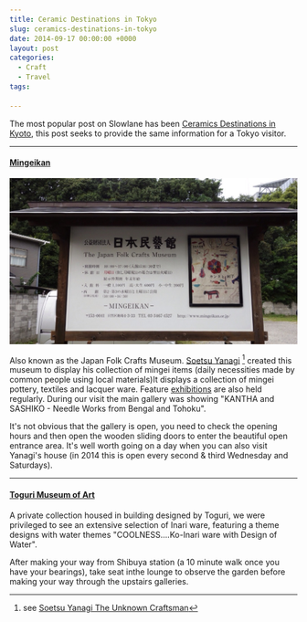 ```yaml
---
title: Ceramic Destinations in Tokyo
slug: ceramics-destinations-in-tokyo
date: 2014-09-17 00:00:00 +0000
layout: post
categories: 
  - Craft
  - Travel
tags:

---
```

The most popular post on Slowlane has been [Ceramics Destinations in Kyoto](http://www.williampickup.org/blog/ceramics-destinations-in-kyoto), this post seeks to provide the same information for a Tokyo visitor.
<!--read_more-->

***
#### [Mingeikan](http://www.mingeikan.or.jp/english/info/ "Mingeikan")
![](media/16870516423384.jpg)

Also known as the Japan Folk Crafts Museum. [Soetsu Yanagi](http://en.m.wikipedia.org/wiki/Yanagi_S%C5%8Detsu) [^3] created this museum to display his collection of mingei items (daily necessities made by common people using local materials)It displays a collection of mingei pottery, textiles and lacquer ware. Feature [exhibitions](http://www.mingeikan.or.jp/english/exhibition/) are also held regularly. During our visit the main gallery was showing "KANTHA and SASHIKO - Needle Works from Bengal and Tohoku".

It's not obvious that the gallery is open, you need to check the opening hours and then open the wooden sliding doors to enter the beautiful open entrance area. It's well worth going on a day when you can also visit Yanagi's house (in 2014 this is open every second &amp; third Wednesday and Saturdays).

***

#### [Toguri Museum of Art](http://www.toguri-museum.or.jp/english/index.php)

A private collection housed in building designed by Toguri, we were privileged to see an extensive selection of Inari ware, featuring a theme designs with water themes "COOLNESS&#x2026;.Ko-Inari ware with Design of Water".

After making your way from Shibuya station (a 10 minute walk once you have your bearings), take seat inthe lounge to observe the garden before making your way through the upstairs galleries.

[^1]:	Via&#xa0;[Hypertext](http://hypertext.net/)   
[^2]:	Via [Hypertext](http://hypertext.net/)   
[^3]:	see [Soetsu Yanagi The Unknown Craftsman](http://www.amazon.com/gp/product/0870119486/ref=as_li_ss_tl?ie=UTF8&amp;camp=1789&amp;creative=9325&amp;creativeASIN=0870119486&amp;linkCode=as2&amp;tag=slowlane-20)
